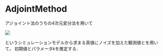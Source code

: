 # AdjointMethod

アジョイント法のうちの4次元変分法を用いて

<img src="https://latex.codecogs.com/png.latex?\large&space;\frac{dx_t}{d&space;t}&space;=&space;-kx^2"/>

というシミュレーションモデルから求まる真値にノイズを加えた観測値とを用いて，
初期値とパラメータkを推定する．
